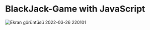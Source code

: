 # BlackJack-Game with JavaScript

![Ekran görüntüsü 2022-03-26 220101](https://user-images.githubusercontent.com/37351493/160253552-6b650667-cdfa-47d4-b36f-bd13d74413fc.png)

